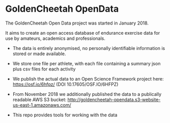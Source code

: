 # GoldenCheetah OpenData

The GoldenCheetah Open Data project was started in January 2018.

It aims to create an open access database of endurance exercise data
for use by amateurs, academics and professionals.

* The data is entirely anonymised, no personally identifiable information is stored or made available.

* We store one file per athlete, with each file containing a summary json plus csv files for each activity

* We publish the actual data to an Open Science Framework project here: https://osf.io/6hfpz/ (DOI 10.17605/OSF.IO/6HFPZ)

* From November 2018 we additionally published the data to a publically readable AWS S3 bucket: http://goldencheetah-opendata.s3-website-us-east-1.amazonaws.com/ 

* This repo provides tools for working with the data
